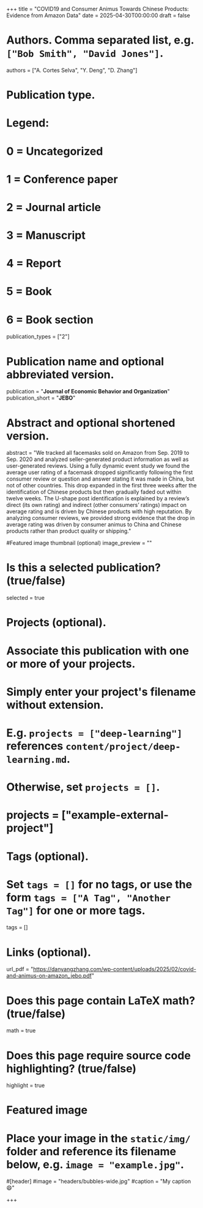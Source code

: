 +++
title = "COVID19 and Consumer Animus Towards Chinese Products: Evidence from Amazon Data"
date = 2025-04-30T00:00:00
draft = false

# Authors. Comma separated list, e.g. `["Bob Smith", "David Jones"]`.
authors = ["A. Cortes Selva", "Y. Deng", "D. Zhang"]

# Publication type.
# Legend:
# 0 = Uncategorized
# 1 = Conference paper
# 2 = Journal article
# 3 = Manuscript
# 4 = Report
# 5 = Book
# 6 = Book section
publication_types = ["2"]

# Publication name and optional abbreviated version.
publication = "**Journal of Economic Behavior and Organization**"
publication_short = "**JEBO**"

# Abstract and optional shortened version.
abstract = "We tracked all facemasks sold on Amazon from Sep. 2019 to Sep. 2020 and analyzed seller-generated product information as well as user-generated reviews. Using a fully dynamic event study we found the average user rating of a facemask dropped significantly following the first consumer review or question and answer stating it was made in China, but not of other countries. This drop expanded in the first three weeks after the identification of Chinese products but then gradually faded out within twelve weeks. The U-shape post identification is explained by a review’s direct (its own rating) and indirect (other consumers’ ratings) impact on average rating and is driven by Chinese products with high reputation. By analyzing consumer reviews, we provided strong evidence that the drop in average rating was driven by consumer animus to China and Chinese products rather than product quality or shipping."

#Featured image thumbnail (optional)
image_preview = ""

# Is this a selected publication? (true/false)
selected = true

# Projects (optional).
#   Associate this publication with one or more of your projects.
#   Simply enter your project's filename without extension.
#   E.g. `projects = ["deep-learning"]` references `content/project/deep-learning.md`.
#   Otherwise, set `projects = []`.
# projects = ["example-external-project"]

# Tags (optional).
#   Set `tags = []` for no tags, or use the form `tags = ["A Tag", "Another Tag"]` for one or more tags.
tags = []

# Links (optional).
url_pdf = "https://danyangzhang.com/wp-content/uploads/2025/02/covid-and-animus-on-amazon_jebo.pdf"

# Does this page contain LaTeX math? (true/false)
math = true

# Does this page require source code highlighting? (true/false)
highlight = true

# Featured image
# Place your image in the `static/img/` folder and reference its filename below, e.g. `image = "example.jpg"`.
#[header]
#image = "headers/bubbles-wide.jpg"
#caption = "My caption :smile:"

+++
